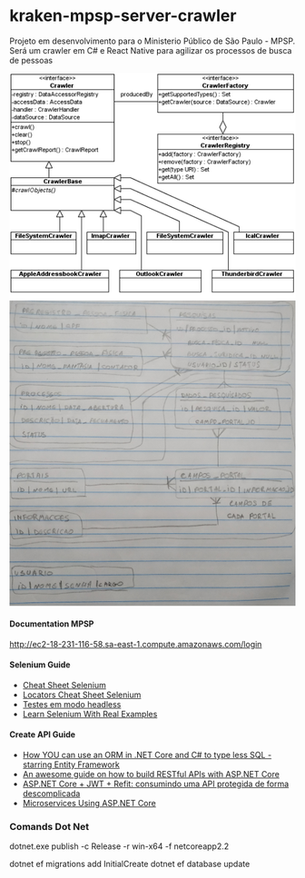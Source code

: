 # kraken-mpsp-server-crawler
Projeto em desenvolvimento para o Ministerio Público de São Paulo - MPSP. Será um crawler em C# e React Native para agilizar os processos de busca de pessoas

![Crawler Hierarchy](./docs/CrawlerHierarchy.png)
![Data Base UML](./docs/DatabaseUML.jpg)


#### Documentation MPSP

http://ec2-18-231-116-58.sa-east-1.compute.amazonaws.com/login

#### Selenium Guide

 * [Cheat Sheet Selenium](https://www.automatetheplanet.com/selenium-webdriver-csharp-cheat-sheet/)
 * [Locators Cheat Sheet Selenium](https://www.automatetheplanet.com/selenium-webdriver-locators-cheat-sheet/)
 * [Testes em modo headless ](https://medium.com/@renato.groffe/net-core-2-0-selenium-webdriver-testes-em-modo-headless-com-firefox-e-chrome-4de1ce772bfb)
 * [Learn Selenium With Real Examples](https://www.softwaretestinghelp.com/selenium-tutorial-1/)

#### Create API Guide
 * [How YOU can use an ORM in .NET Core and C# to type less SQL -starring Entity Framework](https://dev.to/dotnet/how-you-can-use-an-orm-in-net-core-and-c-to-type-less-sql-starring-entity-framework-49ka)
 * [An awesome guide on how to build RESTful APIs with ASP.NET Core](https://www.freecodecamp.org/news/an-awesome-guide-on-how-to-build-restful-apis-with-asp-net-core-87b818123e28/?gi=5827bfeb1996)
 * [ASP.NET Core + JWT + Refit: consumindo uma API protegida de forma descomplicada](https://medium.com/@renato.groffe/asp-net-core-jwt-refit-consumindo-uma-api-protegida-de-forma-descomplicada-9ef4ddfc78ac)
 * [Microservices Using ASP.NET Core](https://www.c-sharpcorner.com/article/microservice-using-asp-net-core/)

### Comands Dot Net

dotnet.exe publish -c Release -r win-x64 -f netcoreapp2.2

dotnet ef migrations add InitialCreate
dotnet ef database update